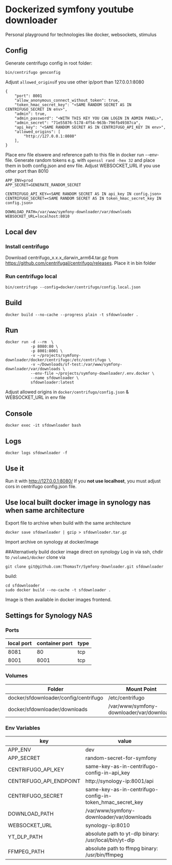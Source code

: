 # Dockerized symfony youtube downloader

Personal playground for technologies like docker, websockets, stimulus

## Config

Generate centrifugo config in root folder:
```
bin/centrifugo genconfig
```
 
Adjust ```allowed_origins```if you use other ip/port than 127.0.0.1:8080 

```
{
    "port": 8001
    "allow_anonymous_connect_without_token": true,
    "token_hmac_secret_key": "<SAME RANDOM SECRET AS IN CENTRIFUGO_SECRET IN env>",
    "admin": true,
    "admin_password": "<WITH THIS KEY YOU CAN LOGIN IN ADMIN PANEL>",
    "admin_secret": "71e55876-5178-4f54-963b-796fb49387ca",
    "api_key": "<SAME RANDOM SECRET AS IN CENTRIFUGO_API_KEY IN env>",
    "allowed_origins": [
        "http://127.0.0.1:8080"
    ],
}
```

Place env file elswere and reference path to this file in docker run --env-file.
Generate random tokens e.g. with ```openssl rand -hex 32``` and place them in both config.json and env file.
Adjust WEBSOCKET_URL if you use other port than 8010

```
APP_ENV=prod
APP_SECRET=GENERATE_RANDOM_SECRET

CENTRIFUGO_API_KEY=<SAME RANDOM SECRET AS IN api_key IN config.json>
CENTRIFUGO_SECRET=<SAME RANDOM SECRET AS IN token_hmac_secret_key IN config.json>

DOWNLOAD_PATH=/var/www/symfony-downloader/var/downloads
WEBSOCKET_URL=localhost:8010
```

## Local dev

### Install centrifugo
Download centrifugo_x.x.x_darwin_arm64.tar.gz from https://github.com/centrifugal/centrifugo/releases. Place it in bin folder

### Run centrifugo local
```
bin/centrifugo --config=docker/centrifugo/config.local.json
```

## Build
```
docker build --no-cache --progress plain -t sfdownloader .
```

## Run
```
docker run -d --rm  \
           -p 8080:80 \
           -p 8001:8001 \
           -v ~/projects/symfony-downloader/docker/centrifugo:/etc/centrifugo \
           -v ~/Downloads/sf-test:/var/www/symfony-downloader/var/downloads \
           --env-file ~/projects/symfony-downloader/.env.docker \
           --name sfdownloader \
           sfdownloader:latest
```
Adjust allowed origins in ```docker/centrifugo/config.json``` & WEBSOCKET_URL in env file

## Console
```
docker exec -it sfdownloader bash
```

## Logs
```
docker logs sfdownloader -f
```

## Use it
Run it with http://127.0.0.1:8080/
If you **not use localhost**, you must adjust cors in centrifugo config.json file.

## Use local built docker image in synology nas when same architecture
Export file to archive when build with the same architecture
```
docker save sfdownloader | gzip > sfdownloader.tar.gz
```
Import archive on synology at docker/image 

##Alternatively build docker image direct on synology
Log in via ssh, chdir to `/volume1/docker` clone via
```
git clone git@github.com:ThomasTr/Symfony-Downloader.git sfdownloader
```
build:
```
cd sfdownloader
sudo docker build --no-cache -t sfdownloader .
```
Image is then available in docker images frontend.

## Settings for Synology NAS

### Ports
| local port | container port | type |
|------------|----------------|------|
| 8081       | 80             | tcp  |
| 8001       | 8001           | tcp  |

### Volumes
|Folder|Mount Point|
|------|-----------|
|docker/sfdownloader/config/centrifugo|/etc/centrifugo|
|docker/sfdownloader/downloads|/var/www/symfony-downloader/var/downloads|

### Env Variables
| key                     | value                                                     |
|-------------------------|-----------------------------------------------------------|
| APP_ENV                 | dev                                                       |
| APP_SECRET              | random-secret-for-symfony                                 |
| CENTRIFUGO_API_KEY      | same-key-as-in-centrifugo-config-in-api_key               |
| CENTRIFUGO_API_ENDPOINT | http://synology-ip:8001/api                               |
| CENTRIFUGO_SECRET       | same-key-as-in-centrifugo-config-in-token_hmac_secret_key |
| DOWNLOAD_PATH           | /var/www/symfony-downloader/var/downloads                 |
| WEBSOCKET_URL           | synology-ip:8010                                          |
| YT_DLP_PATH             | absolute path to yt-dlp binary: /usr/local/bin/yt-dlp     |
| FFMPEG_PATH             | absolute path to ffmpg binary: /usr/bin/ffmpeg            |

